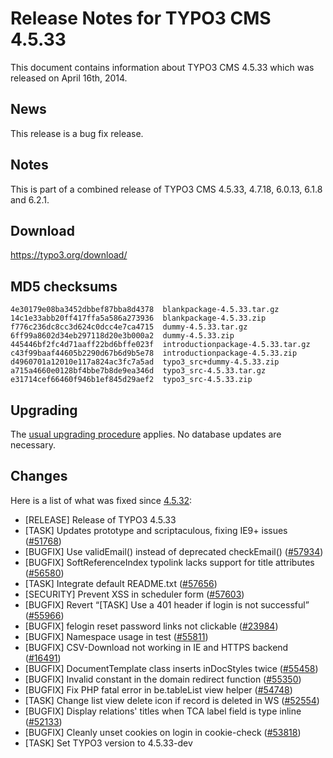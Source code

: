 Release Notes for TYPO3 CMS 4.5.33
==================================

This document contains information about TYPO3 CMS 4.5.33 which was
released on April 16th, 2014.

News
----

This release is a bug fix release.

Notes
-----

This is part of a combined release of TYPO3 CMS 4.5.33, 4.7.18, 6.0.13,
6.1.8 and 6.2.1.

Download
--------

<https://typo3.org/download/>

MD5 checksums
-------------

    4e30179e08ba3452dbbef87bba8d4378  blankpackage-4.5.33.tar.gz
    14c1e33abb20ff417ffa5a586a273936  blankpackage-4.5.33.zip
    f776c236dc8cc3d624c0dcc4e7ca4715  dummy-4.5.33.tar.gz
    6ff99a8602d34eb297118d20e3b000a2  dummy-4.5.33.zip
    445446bf2fc4d71aaff22bd6bffe023f  introductionpackage-4.5.33.tar.gz
    c43f99baaf44605b2290d67b6d9b5e78  introductionpackage-4.5.33.zip
    d4960701a12010e117a824ac3fc7a5ad  typo3_src+dummy-4.5.33.zip
    a715a4660e0128bf4bbe7b8de9ea346d  typo3_src-4.5.33.tar.gz
    e31714cef66460f946b1ef845d29aef2  typo3_src-4.5.33.zip

Upgrading
---------

The [usual upgrading
procedure](https://docs.typo3.org/typo3cms/InstallationGuide/) applies.
No database updates are necessary.

Changes
-------

Here is a list of what was fixed since
[4.5.32](TYPO3_4.5.32 "wikilink"):

-   \[RELEASE\] Release of TYPO3 4.5.33
-   \[TASK\] Updates prototype and scriptaculous, fixing IE9+ issues
    ([\#51768](https://forge.typo3.org/issues/51768))
-   \[BUGFIX\] Use validEmail() instead of deprecated checkEmail()
    ([\#57934](https://forge.typo3.org/issues/57934))
-   \[BUGFIX\] SoftReferenceIndex typolink lacks support for title
    attributes ([\#56580](https://forge.typo3.org/issues/56580))
-   \[TASK\] Integrate default README.txt
    ([\#57656](https://forge.typo3.org/issues/57656))
-   \[SECURITY\] Prevent XSS in scheduler form
    ([\#57603](https://forge.typo3.org/issues/57603))
-   \[BUGFIX\] Revert “\[TASK\] Use a 401 header if login is not
    successful” ([\#55966](https://forge.typo3.org/issues/55966))
-   \[BUGFIX\] felogin reset password links not clickable
    ([\#23984](https://forge.typo3.org/issues/23984))
-   \[BUGFIX\] Namespace usage in test
    ([\#55811](https://forge.typo3.org/issues/55811))
-   \[BUGFIX\] CSV-Download not working in IE and HTTPS backend
    ([\#16491](https://forge.typo3.org/issues/16491))
-   \[BUGFIX\] DocumentTemplate class inserts inDocStyles twice
    ([\#55458](https://forge.typo3.org/issues/55458))
-   \[BUGFIX\] Invalid constant in the domain redirect function
    ([\#55350](https://forge.typo3.org/issues/55350))
-   \[BUGFIX\] Fix PHP fatal error in be.tableList view helper
    ([\#54748](https://forge.typo3.org/issues/54748))
-   \[TASK\] Change list view delete icon if record is deleted in WS
    ([\#52554](https://forge.typo3.org/issues/52554))
-   \[BUGFIX\] Display relations' titles when TCA label field is type
    inline ([\#52133](https://forge.typo3.org/issues/52133))
-   \[BUGFIX\] Cleanly unset cookies on login in cookie-check
    ([\#53818](https://forge.typo3.org/issues/53818))
-   \[TASK\] Set TYPO3 version to 4.5.33-dev


